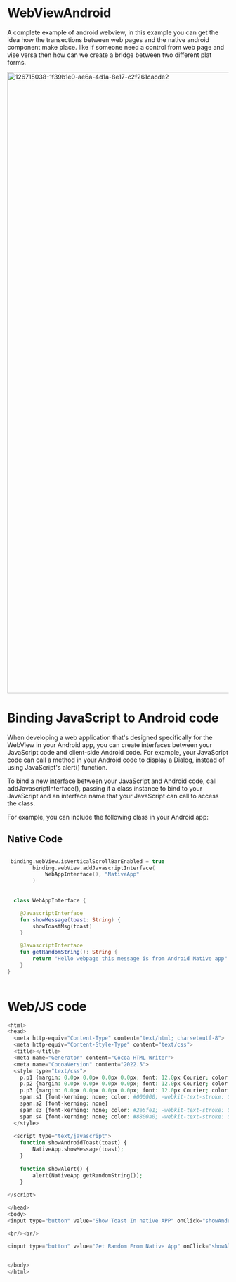 # WebViewAndroid

 A complete example of android webview, in this example you can get the idea how the transections between web pages and the native android component make place. like if someone need a control from web page and vise versa then how can we create a  bridge between two different plat forms.

<img width="1414" alt="126715038-1f39b1e0-ae6a-4d1a-8e17-c2f261cacde2" src="https://user-images.githubusercontent.com/70285394/131431690-875cc29e-16bb-4631-a4cb-ab7ab8c33334.png">

# Binding JavaScript to Android code

When developing a web application that's designed specifically for the WebView in your Android app, you can create interfaces between your JavaScript code and client-side Android code. For example, your JavaScript code can call a method in your Android code to display a Dialog, instead of using JavaScript's alert() function.

To bind a new interface between your JavaScript and Android code, call addJavascriptInterface(), passing it a class instance to bind to your JavaScript and an interface name that your JavaScript can call to access the class.

For example, you can include the following class in your Android app:

## Native Code

```Kotlin

 binding.webView.isVerticalScrollBarEnabled = true
        binding.webView.addJavascriptInterface(
            WebAppInterface(), "NativeApp"
        )
        
        
  class WebAppInterface {

    @JavascriptInterface
    fun showMessage(toast: String) {
        showToastMsg(toast)
    }

    @JavascriptInterface
    fun getRandomString(): String {
        return "Hello webpage this message is from Android Native app"
    }
}      
        
```


# Web/JS code

```php
<html>
<head>
  <meta http-equiv="Content-Type" content="text/html; charset=utf-8">
  <meta http-equiv="Content-Style-Type" content="text/css">
  <title></title>
  <meta name="Generator" content="Cocoa HTML Writer">
  <meta name="CocoaVersion" content="2022.5">
  <style type="text/css">
    p.p1 {margin: 0.0px 0.0px 0.0px 0.0px; font: 12.0px Courier; color: #15813e; -webkit-text-stroke: #15813e}
    p.p2 {margin: 0.0px 0.0px 0.0px 0.0px; font: 12.0px Courier; color: #000000; -webkit-text-stroke: #000000; min-height: 14.0px}
    p.p3 {margin: 0.0px 0.0px 0.0px 0.0px; font: 12.0px Courier; color: #000000; -webkit-text-stroke: #000000}
    span.s1 {font-kerning: none; color: #000000; -webkit-text-stroke: 0px #000000}
    span.s2 {font-kerning: none}
    span.s3 {font-kerning: none; color: #2e5fe1; -webkit-text-stroke: 0px #2e5fe1}
    span.s4 {font-kerning: none; color: #8800a0; -webkit-text-stroke: 0px #8800a0}
  </style>
  
  <script type="text/javascript">
    function showAndroidToast(toast) {
        NativeApp.showMessage(toast);
    }
    
    function showAlert() {
        alert(NativeApp.getRandomString());
    }
    
</script>

</head>
<body>
<input type="button" value="Show Toast In native APP" onClick="showAndroidToast('Hello Android!, this is from web app')" />

<br/><br/>

<input type="button" value="Get Random From Native App" onClick="showAlert()" />
    

</body>
</html>

```
